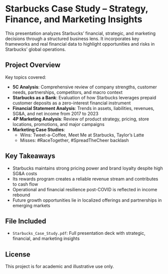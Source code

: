 # Starbucks Case Study – Strategy, Finance, and Marketing Insights

This presentation analyzes Starbucks’ financial, strategic, and marketing decisions through a structured business lens. It incorporates key frameworks and real financial data to highlight opportunities and risks in Starbucks’ global operations.

## Project Overview

Key topics covered:

- **5C Analysis**: Comprehensive review of company strengths, customer needs, partnerships, competitors, and macro context
- **Starbucks as a Bank**: Evaluation of how Starbucks leverages prepaid customer deposits as a zero-interest financial instrument
- **Financial Statement Analysis**: Trends in assets, liabilities, revenues, SG&A, and net income from 2017 to 2023
- **4P Marketing Analysis**: Review of product strategy, pricing, store locations, promotions, and major campaigns
- **Marketing Case Studies**:
  - Wins: Tweet-a-Coffee, Meet Me at Starbucks, Taylor’s Latte
  - Misses: #RaceTogether, #SpreadTheCheer backlash

## Key Takeaways

- Starbucks maintains strong pricing power and brand loyalty despite high SG&A costs
- Its rewards program creates a reliable revenue stream and contributes to cash flow
- Operational and financial resilience post-COVID is reflected in income rebound
- Future growth opportunities lie in localized offerings and partnerships in emerging markets

## File Included

- `Starbucks_Case_Study.pdf`: Full presentation deck with strategic, financial, and marketing insights

## License

This project is for academic and illustrative use only.